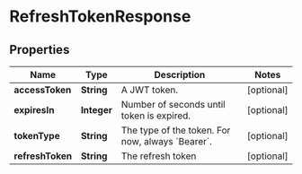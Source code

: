 

# RefreshTokenResponse


## Properties

| Name | Type | Description | Notes |
|------------ | ------------- | ------------- | -------------|
|**accessToken** | **String** | A JWT token. |  [optional] |
|**expiresIn** | **Integer** | Number of seconds until token is expired. |  [optional] |
|**tokenType** | **String** | The type of the token. For now, always &#x60;Bearer&#x60;. |  [optional] |
|**refreshToken** | **String** | The refresh token |  [optional] |



